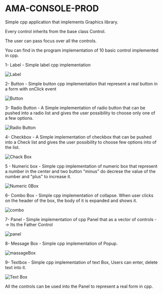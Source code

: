 # AMA-CONSOLE-PROD

Simple cpp application  that implements Graphics library.

Every control inherits from the base class Control.

The user can pass focus over all the controls.

You can find in the program implementation of 10 basic control implemented in cpp.

1- Label - Simple label cpp implementation 

<img src="https://github.com/liorshahar/AMA-CONSOLE-PROD/blob/master/images/label.PNG" alt="Label">

2- Button - Simple button cpp implementation that represent a real button in a form with onClick event

<img src="https://github.com/liorshahar/AMA-CONSOLE-PROD/blob/master/images/Button.PNG" alt="Button">

3- Radio Button - A Simple implementation of radio button that can be pushed into a radio list and gives the user possibility to choose only one of a few options.

<img src="https://github.com/liorshahar/AMA-CONSOLE-PROD/blob/master/images/radio.PNG" alt="Radio Button">


4- Checkbox - A Simple implementation of checkbox that can be pushed into a Check list and gives the user possibility to choose few options into of the list.

<img src="https://github.com/liorshahar/AMA-CONSOLE-PROD/blob/master/images/chack.PNG" alt="Chack Box">


5 - Numeric box - Simple cpp implementation of numeric box that represent a number in the center and two button "minus" do decrese the value of the number and "plus" to increase it.

<img src="https://github.com/liorshahar/AMA-CONSOLE-PROD/blob/master/images/Numeric%20Box.PNG" alt="Numeric 0Box">


6- Combo Box  - Simple cpp implementation of collapse. When user clicks on the header of the box, the body of it is expanded and shows it.

<img src="https://github.com/liorshahar/AMA-CONSOLE-PROD/blob/master/images/combo.PNG" alt="combo">


7- Panel - Simple implementation of cpp Panel that as a vector of controls --> Its the Father Control

<img src="https://github.com/liorshahar/AMA-CONSOLE-PROD/blob/master/images/panel.PNG" alt="panel">

8- Message Box - Simple cpp implementation of Popup.

<img src="https://github.com/liorshahar/AMA-CONSOLE-PROD/blob/master/images/massageBox.PNG" alt="massageBox">


9- Textbox - Simple cpp implementation of text Box, Users can enter, delete text into it.

<img src="https://github.com/liorshahar/AMA-CONSOLE-PROD/blob/master/images/text.PNG" alt="Text Box">



All the controls can be used into the Panel to represent a real form in cpp.

